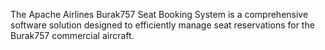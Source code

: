 The Apache Airlines Burak757 Seat Booking System is a comprehensive software solution designed to efficiently manage seat reservations for the Burak757 commercial aircraft.
